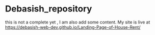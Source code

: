 # Debasish_repository
this is not a complete yet , I am also add some content.
My site is live at https://debasish-web-dev.github.io/Landing-Page-of-House-Rent/
